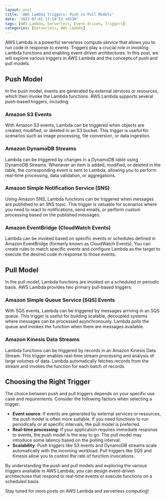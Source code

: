 ```yaml
---
layout: post
title: 'AWS Lambda Triggers: Push vs Pull Models'
date: '2023-07-01 17:14:53 +0530'
tags: [AWS Lambda, Serverless, Event-driven, Triggers]
categories: [Serverless, AWS Lambda]
---
```


AWS Lambda is a powerful serverless compute service that allows you to run code in response to events. Triggers play a crucial role in invoking Lambda functions and enabling event-driven architectures. In this post, we will explore various triggers in AWS Lambda and the concepts of push and pull models.

## Push Model

In the push model, events are generated by external services or resources, which then invoke the Lambda functions. AWS Lambda supports several push-based triggers, including:

### Amazon S3 Events

With Amazon S3 events, Lambda can be triggered when objects are created, modified, or deleted in an S3 bucket. This trigger is useful for scenarios such as image processing, file conversion, or data ingestion.

### Amazon DynamoDB Streams

Lambda can be triggered by changes in a DynamoDB table using DynamoDB Streams. Whenever an item is added, modified, or deleted in the table, the corresponding event is sent to Lambda, allowing you to perform real-time processing, data validation, or aggregations.

### Amazon Simple Notification Service (SNS)

Using Amazon SNS, Lambda functions can be triggered when messages are published to an SNS topic. This trigger is valuable for scenarios where you need to react to notifications, send emails, or perform custom processing based on the published messages.

### Amazon EventBridge (CloudWatch Events)

Lambda can be invoked based on specific events or schedules defined in Amazon EventBridge (formerly known as CloudWatch Events). You can create rules to match specific events and configure Lambda as the target to execute the desired code in response to those events.

## Pull Model

In the pull model, Lambda functions are invoked on a scheduled or periodic basis. AWS Lambda provides two primary pull-based triggers:

### Amazon Simple Queue Service (SQS) Events

With SQS events, Lambda can be triggered by messages arriving in an SQS queue. This trigger is useful for building scalable, decoupled systems where messages can be processed asynchronously. Lambda polls the queue and invokes the function when there are messages available.

### Amazon Kinesis Data Streams

Lambda functions can be triggered by records in an Amazon Kinesis Data Stream. This trigger enables real-time stream processing and analysis of large volumes of data. Lambda automatically fetches records from the stream and invokes the function for each batch of records.

## Choosing the Right Trigger

The choice between push and pull triggers depends on your specific use case and requirements. Consider the following factors when selecting a trigger:

- **Event source**: If events are generated by external services or resources, the push model is often more suitable. If you need functions to run periodically or at specific intervals, the pull model is preferred.
- **Real-time processing**: If your application requires immediate response to events, the push model is the way to go. The pull model may introduce some latency based on the polling interval.
- **Scalability**: Push triggers like S3 events and DynamoDB streams scale automatically with the incoming workload. Pull triggers like SQS and Kinesis allow you to control the rate of function invocations.

By understanding the push and pull models and exploring the various triggers available in AWS Lambda, you can design event-driven architectures that respond to real-time events or execute functions on a scheduled basis.

Stay tuned for more posts on AWS Lambda and serverless computing!